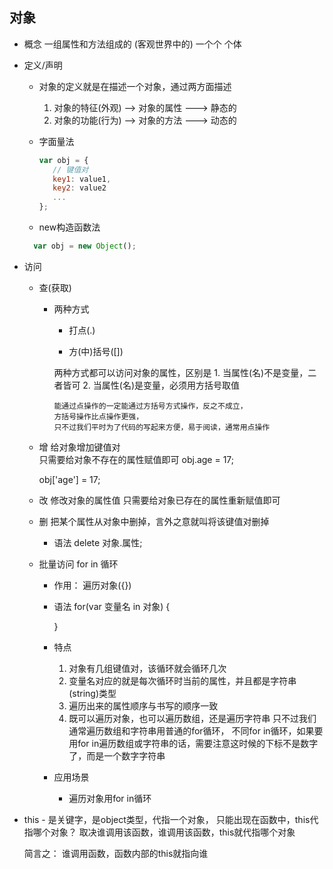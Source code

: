 ## 对象
   - 概念
   		一组属性和方法组成的  (客观世界中的) 一个个  个体

   - 定义/声明
      - 对象的定义就是在描述一个对象，通过两方面描述
         1. 对象的特征(外观)  --> 对象的属性 ---> 静态的
         2. 对象的功能(行为)  --> 对象的方法 ---> 动态的

      - 字面量法
         ```javascript
      	var obj = {
      		// 键值对
            key1: value1,
            key2: value2
            ...
      	};
        ```
      - new构造函数法
       ```javascript
     	 var obj = new Object();
       ```

   - 访问 
      - 查(获取)
         - 两种方式
            - 打点(.)

            - 方(中)括号([])

            两种方式都可以访问对象的属性，区别是
               1. 当属性(名)不是变量，二者皆可
               2. 当属性(名)是变量，必须用方括号取值

               能通过点操作的一定能通过方括号方式操作，反之不成立，
               方括号操作比点操作更强，
               只不过我们平时为了代码的写起来方便，易于阅读，通常用点操作 


      - 增
         给对象增加键值对  
         只需要给对象不存在的属性赋值即可 
         obj.age = 17;

         obj['age'] = 17;

      - 改 
         修改对象的属性值
         只需要给对象已存在的属性重新赋值即可 




      - 删
        把某个属性从对象中删掉，言外之意就叫将该键值对删掉 

        - 语法
          delete 对象.属性;







      - 批量访问 
        for  in  循环
          - 作用： 遍历对象({})
          - 语法
            for(var 变量名 in 对象) {

            }

          - 特点
            1. 对象有几组键值对，该循环就会循环几次
            2. 变量名对应的就是每次循环时当前的属性，并且都是字符串(string)类型
            3. 遍历出来的属性顺序与书写的顺序一致
            4. 既可以遍历对象，也可以遍历数组，还是遍历字符串
               只不过我们通常遍历数组和字符串用普通的for循环，
               不同for in循环，如果要用for in遍历数组或字符串的话，需要注意这时候的下标不是数字了，而是一个数字字符串

          - 应用场景
            - 遍历对象用for in循环

   - this
    - 是关键字，是object类型，代指一个对象，
      只能出现在函数中，this代指哪个对象？
      取决谁调用该函数，谁调用该函数，this就代指哪个对象

      简言之： 谁调用函数，函数内部的this就指向谁
      
















































   










  


   

